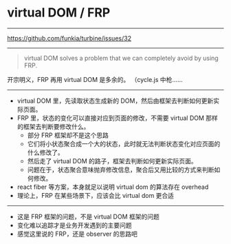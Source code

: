# virtual DOM / FRP

---

https://github.com/funkia/turbine/issues/32

---

> virtual DOM solves a problem that we can completely avoid by using FRP.

开宗明义，FRP 再用 virtual DOM 是多余的。
（cycle.js 中枪……

---

- virtual DOM 里，先读取状态生成新的 DOM，然后由框架去判断如何更新实际页面。
- FRP 里，状态的变化可以直接对应到页面的修改，不需要 virtual DOM 那样的框架去判断要修改什么。
    - 部分 FRP 框架却不是这个思路
    - 它们将小状态聚合成一个大的状态，此时就无法判断状态变化对应页面的什么修改了。
    - 然后走了 virtual DOM 的路子，框架去判断如何更新实际页面。
    - 问题在于，状态聚合意味抛弃修改信息，聚合后又用比较的方式来判断如何修改。
- react fiber 等方案，本身就足以说明 virtual dom 的算法存在 overhead
- 理论上，FRP 在某些场景下，应该会比 virtual dom 更合适

---

- 这是 FRP 框架的问题，不是 virtual DOM 框架的问题
- 变化难以追踪才是业务开发遇到的主要问题
- 感觉这里说的 FRP，还是 observer 的思路吧
